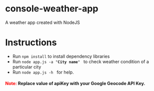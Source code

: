 # console-weather-app
A weather app created with NodeJS

# Instructions

* Run <code>npm install</code> to install dependency libraries
* Run <code>node app.js -a "<b>City name</b>" </code> to check weather condition of a particular city
* Run <code>node app.js -h </code> for help.

 <h4><font color="red">Note:</font> Replace value of apiKey with your Google Geocode API Key.</h4>
